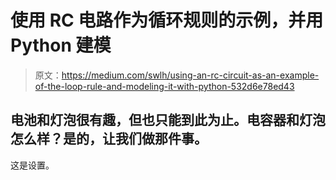# 使用 RC 电路作为循环规则的示例，并用 Python 建模

> 原文：<https://medium.com/swlh/using-an-rc-circuit-as-an-example-of-the-loop-rule-and-modeling-it-with-python-532d6e78ed43>

## 电池和灯泡很有趣，但也只能到此为止。电容器和灯泡怎么样？是的，让我们做那件事。

这是设置。